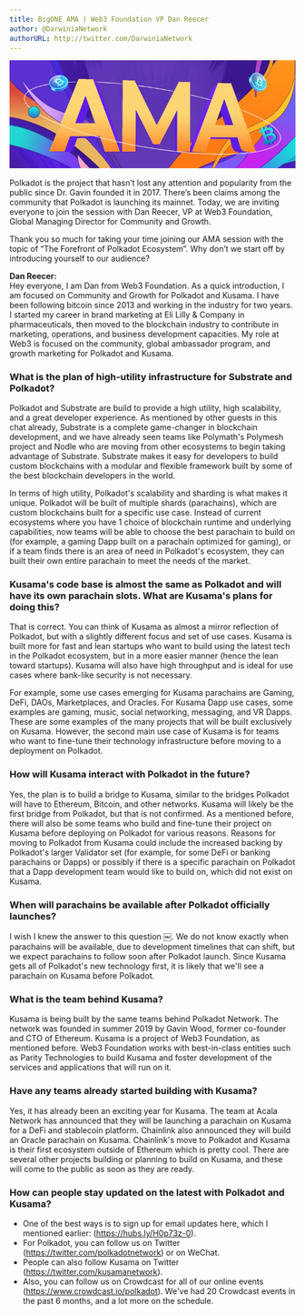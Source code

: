 ```yaml
---
title: BigONE AMA | Web3 Foundation VP Dan Reecer
author: @DarwiniaNetwork
authorURL: http://twitter.com/DarwiniaNetwork
---
```


![](assets/2020-04-02-bigone-ama-en.jpeg)

Polkadot is the project that hasn’t lost any attention and popularity from the public since Dr. Gavin founded it in 2017. There’s been claims among the community that Polkadot is launching its mainnet. Today, we are inviting everyone to join the session with Dan Reecer, VP at Web3 Foundation, Global Managing Director for Community and Growth.

<!--truncate-->

Thank you so much for taking your time joining our AMA session with the topic of “The Forefront of Polkadot Ecosystem”. Why don’t we start off by introducing yourself to our audience?

**Dan Reecer:**  
Hey everyone, I am Dan from Web3 Foundation. As a quick introduction, I am focused on Community and Growth for Polkadot and Kusama. I have been following bitcoin since 2013 and working in the industry for two years. I started my career in brand marketing at Eli Lilly & Company in pharmaceuticals, then moved to the blockchain industry to contribute in marketing, operations, and business development capacities. My role at Web3 is focused on the community, global ambassador program, and growth marketing for Polkadot and Kusama.

### What is the plan of high-utility infrastructure for Substrate and Polkadot?

Polkadot and Substrate are build to provide a high utility, high scalability, and a great developer experience. As mentioned by other guests in this chat already, Substrate is a complete game-changer in blockchain development, and we have already seen teams like Polymath's Polymesh project and Nodle who are moving from other ecosystems to begin taking advantage of Substrate. Substrate makes it easy for developers to build custom blockchains with a modular and flexible framework built by some of the best blockchain developers in the world. 

In terms of high utility, Polkadot's scalability and sharding is what makes it unique. Polkadot will be built of multiple shards (parachains), which are custom blockchains built for a specific use case. Instead of current ecosystems where you have 1 choice of blockchain runtime and underlying capabilities, now teams will be able to choose the best parachain to build on (for example, a gaming Dapp built on a parachain optimized for gaming), or if a team finds there is an area of need in Polkadot's ecosystem, they can built their own entire parachain to meet the needs of the market.

### Kusama's code base is almost the same as Polkadot and will have its own parachain slots. What are Kusama's plans for doing this?

That is correct. You can think of Kusama as almost a mirror reflection of Polkadot, but with a slightly different focus and set of use cases. Kusama is built more for fast and lean startups who want to build using the latest tech in the Polkadot ecosystem, but in a more easier manner (hence the lean toward startups). Kusama will also have high throughput and is ideal for use cases where bank-like security is not necessary.

For example, some use cases emerging for Kusama parachains are Gaming, DeFi, DAOs, Marketplaces, and Oracles. For Kusama Dapp use cases, some examples are gaming, music, social networking, messaging, and VR Dapps. These are some examples of the many projects that will be built exclusively on Kusama. However, the second main use case of Kusama is for teams who want to fine-tune their technology infrastructure before moving to a deployment on Polkadot.

### How will Kusama interact with Polkadot in the future?

Yes, the plan is to build a bridge to Kusama, similar to the bridges Polkadot will have to Ethereum, Bitcoin, and other networks. Kusama will likely be the first bridge from Polkadot, but that is not confirmed. As a mentioned before, there will also be some teams who build and fine-tune their project on Kusama before deploying on Polkadot for various reasons. Reasons for moving to Polkadot from Kusama could include the increased backing by Polkadot's larger Validator set (for example, for some DeFi or banking parachains or Dapps) or possibly if there is a specific parachain on Polkadot that a Dapp development team would like to build on, which did not exist on Kusama.

### When will parachains be available after Polkadot officially launches?

I wish I knew the answer to this question ￼. We do not know exactly when parachains will be available, due to development timelines that can shift, but we expect parachains to follow soon after Polkadot launch. Since Kusama gets all of Polkadot's new technology first, it is likely that we'll see a parachain on Kusama before Polkadot.

### What is the team behind Kusama?

Kusama is being built by the same teams behind Polkadot Network. The network was founded in summer 2019 by Gavin Wood, former co-founder and CTO of Ethereum. Kusama is a project of Web3 Foundation, as mentioned before. Web3 Foundation works with best-in-class entities such as Parity Technologies to build Kusama and foster development of the services and applications that will run on it.

### Have any teams already started building with Kusama?

Yes, it has already been an exciting year for Kusama. The team at Acala Network has announced that they will be launching a parachain on Kusama for a DeFi and stablecoin platform. Chainlink also announced they will build an Oracle parachain on Kusama. Chainlink's move to Polkadot and Kusama is their first ecosystem outside of Ethereum which is pretty cool. There are several other projects building or planning to build on Kusama, and these will come to the public as soon as they are ready.

### How can people stay updated on the latest with Polkadot and Kusama?

- One of the best ways is to sign up for email updates here, which I mentioned earlier: (https://hubs.ly/H0p73z-0).
- For Polkadot, you can follow us on Twitter (https://twitter.com/polkadotnetwork) or on WeChat.
- People can also follow Kusama on Twitter (https://twitter.com/kusamanetwork). 
- Also, you can follow us on Crowdcast for all of our online events (https://www.crowdcast.io/polkadot). We've had 20 Crowdcast events in the past 6 months, and a lot more on the schedule.